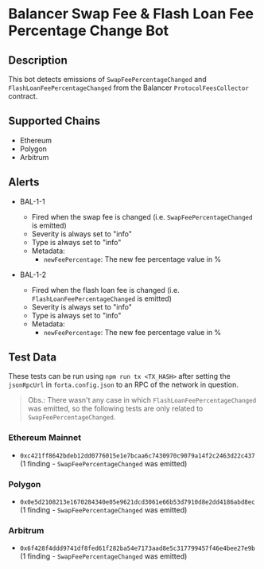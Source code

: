 # Balancer Swap Fee & Flash Loan Fee Percentage Change Bot

## Description

This bot detects emissions of `SwapFeePercentageChanged` and `FlashLoanFeePercentageChanged` from the Balancer
`ProtocolFeesCollector` contract.

## Supported Chains

- Ethereum
- Polygon
- Arbitrum

## Alerts

- BAL-1-1
  - Fired when the swap fee is changed (i.e. `SwapFeePercentageChanged` is emitted)
  - Severity is always set to "info"
  - Type is always set to "info"
  - Metadata:
    - `newFeePercentage`: The new fee percentage value in %

- BAL-1-2
  - Fired when the flash loan fee is changed (i.e. `FlashLoanFeePercentageChanged` is emitted)
  - Severity is always set to "info"
  - Type is always set to "info"
  - Metadata:
    - `newFeePercentage`: The new fee percentage value in %

## Test Data

These tests can be run using `npm run tx <TX_HASH>` after setting the `jsonRpcUrl` in `forta.config.json` to an RPC of the network in question.

> Obs.: There wasn't any case in which `FlashLoanFeePercentageChanged` was emitted, so the following tests are only related to `SwapFeePercentageChanged`.

### Ethereum Mainnet

- `0xc421ff8642bdeb12dd0776015e1e7bcaa6c7430970c9079a14f2c2463d22c437` (1 finding - `SwapFeePercentageChanged` was emitted)

### Polygon

- `0x0e5d2108213e1670284340e05e9621dcd3061e66b53d7910d8e2dd4186abd8ec` (1 finding - `SwapFeePercentageChanged` was emitted)

### Arbitrum

- `0x6f428f4ddd9741df8fed61f282ba54e7173aad8e5c317799457f46e4bee27e9b` (1 finding - `SwapFeePercentageChanged` was emitted)

